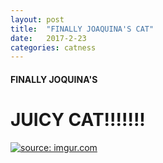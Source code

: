 ```yaml
---
layout: post
title:  "FINALLY JOAQUINA'S CAT"
date:   2017-2-23
categories: catness
---
```

<html>
<title> I was finally able to post goddamn pictures to be hosted by a goddamn domain gonna murder myself!!! </title>

<h4> FINALLY JOQUINA'S <h1>JUICY CAT!!!!!!!</h1> </h4>
<a href="http://imgur.com/19k2Wjk"><img src="http://i.imgur.com/19k2Wjk.jpg" title="source: imgur.com" /></a>

</html>
